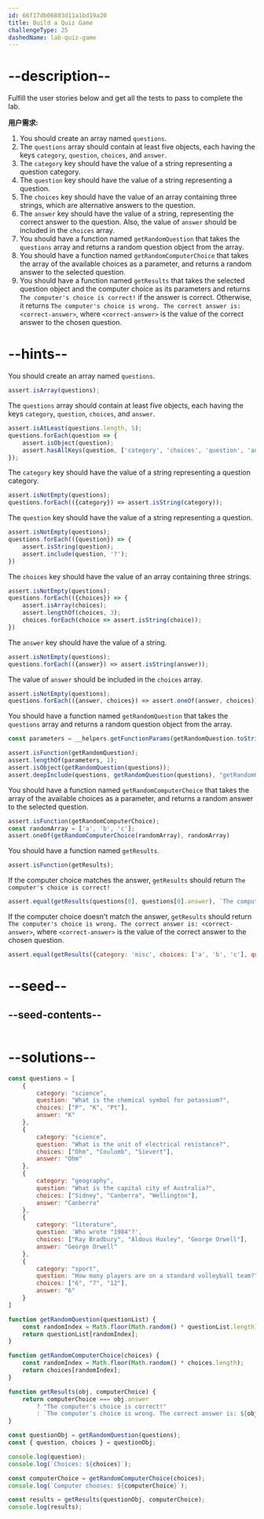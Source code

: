 ```yaml
---
id: 66f17db06803d11a1bd19a20
title: Build a Quiz Game
challengeType: 25
dashedName: lab-quiz-game
---
```


# --description--

Fulfill the user stories below and get all the tests to pass to complete the lab.

**用户需求:**

1. You should create an array named `questions`.
1. The `questions` array should contain at least five objects, each having the keys `category`, `question`, `choices`, and `answer`.
1. The `category` key should have the value of a string representing a question category.
1. The `question` key should have the value of a string representing a question.
1. The `choices` key should have the value of an array containing three strings, which are alternative answers to the question.
1. The `answer` key should have the value of a string, representing the correct answer to the question. Also, the value of `answer` should be included in the `choices` array.
1. You should have a function named `getRandomQuestion` that takes the `questions` array and returns a random question object from the array.
1. You should have a function named `getRandomComputerChoice` that takes the array of the available choices as a parameter, and returns a random answer to the selected question.
1. You should have a function named `getResults` that takes the selected question object and the computer choice as its parameters and returns `The computer's choice is correct!` if the answer is correct. Otherwise, it returns `The computer's choice is wrong. The correct answer is: <correct-answer>`, where `<correct-answer>` is the value of the correct answer to the chosen question.

# --hints--

You should create an array named `questions`.

```js
assert.isArray(questions);
```

The `questions` array should contain at least five objects, each having the keys `category`, `question`, `choices`, and `answer`.

```js
assert.isAtLeast(questions.length, 5);
questions.forEach(question => {
    assert.isObject(question);
    assert.hasAllKeys(question, ['category', 'choices', 'question', 'answer']);
});

```

The `category` key should have the value of a string representing a question category.

```js
assert.isNotEmpty(questions);
questions.forEach(({category}) => assert.isString(category));
```

The `question` key should have the value of a string representing a question.

```js
assert.isNotEmpty(questions);
questions.forEach(({question}) => {
    assert.isString(question);
    assert.include(question, '?');
})
```

The `choices` key should have the value of an array containing three strings.

```js
assert.isNotEmpty(questions);
questions.forEach(({choices}) => {
    assert.isArray(choices);
    assert.lengthOf(choices, 3);
    choices.forEach(choice => assert.isString(choice));
})
```

The `answer` key should have the value of a string.

```js
assert.isNotEmpty(questions);
questions.forEach(({answer}) => assert.isString(answer));
```

The value of `answer` should be included in the `choices` array.

```js
assert.isNotEmpty(questions);
questions.forEach(({answer, choices}) => assert.oneOf(answer, choices));
```

You should have a function named `getRandomQuestion` that takes the `questions` array and returns a random question object from the array.

```js
const parameters = __helpers.getFunctionParams(getRandomQuestion.toString());

assert.isFunction(getRandomQuestion);
assert.lengthOf(parameters, 1);
assert.isObject(getRandomQuestion(questions));
assert.deepInclude(questions, getRandomQuestion(questions), "getRandomQuestion did not return one of the objects inside questions");
```

You should have a function named `getRandomComputerChoice` that takes the array of the available choices as a parameter, and returns a random answer to the selected question.

```js
assert.isFunction(getRandomComputerChoice);
const randomArray = ['a', 'b', 'c'];
assert.oneOf(getRandomComputerChoice(randomArray), randomArray)
```

You should have a function named `getResults`.

```js
assert.isFunction(getResults);
```

If the computer choice matches the answer, `getResults` should return `The computer's choice is correct!`

```js
assert.equal(getResults(questions[0], questions[0].answer), `The computer's choice is correct!`);
```

If the computer choice doesn't match the answer, `getResults` should return `The computer's choice is wrong. The correct answer is: <correct-answer>`, where `<correct-answer>` is the value of the correct answer to the chosen question.

```js
assert.equal(getResults({category: 'misc', choices: ['a', 'b', 'c'], question: "question?", answer: "b"}, "a"), `The computer's choice is wrong. The correct answer is: b`)
```

# --seed--

## --seed-contents--

```js

```

# --solutions--

```js
const questions = [
    {
        category: "science",
        question: "What is the chemical symbol for potassium?",
        choices: ["P", "K", "Pt"],
        answer: "K"
    },
    {
        category: "science",
        question: "What is the unit of electrical resistance?",
        choices: ["Ohm", "Coulomb", "Sievert"],
        answer: "Ohm"
    },
    {
        category: "geography",
        question: "What is the capital city of Australia?",
        choices: ["Sidney", "Canberra", "Wellington"],
        answer: "Canberra"
    },
    {
        category: "literature",
        question: 'Who wrote "1984"?',
        choices: ["Ray Bradbury", "Aldous Huxley", "George Orwell"],
        answer: "George Orwell"
    },
    {
        category: "sport",
        question: "How many players are on a standard volleyball team?",
        choices: ["6", "7", "12"],
        answer: "6"
    }
]

function getRandomQuestion(questionList) {
    const randomIndex = Math.floor(Math.random() * questionList.length);
    return questionList[randomIndex];
}

function getRandomComputerChoice(choices) {
    const randomIndex = Math.floor(Math.random() * choices.length);
    return choices[randomIndex];
}

function getResults(obj, computerChoice) {
    return computerChoice === obj.answer
        ? "The computer's choice is correct!"
        : `The computer's choice is wrong. The correct answer is: ${obj.answer}`;
}

const questionObj = getRandomQuestion(questions);
const { question, choices } = questionObj;

console.log(question);
console.log(`Choices: ${choices}`);

const computerChoice = getRandomComputerChoice(choices);
console.log(`Computer chooses: ${computerChoice}`);

const results = getResults(questionObj, computerChoice);
console.log(results);

```

